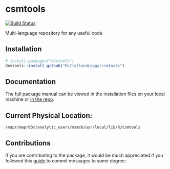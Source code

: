 # csmtools

[![Build Status](https://travis-ci.org/McClellandLegge/csmtools.svg?branch=master)](https://travis-ci.com/McClellandLegge/csmtools)

Multi-language repository for any useful code

## Installation

```R
# install.packages("devtools")
devtools::install_github("McClellandLegge/csmtools")
```

## Documentation

The full package manual can be viewed in the installation files on your local machine or [in the repo](inst/csmtools.pdf).

## Current Physical Location:

`/mapr/mapr03r/analytic_users/msmck/usr/local/lib/R/csmtools`

## Contributions

If you are contributing to the package, it would be much appreciated if you followed this [guide](https://github.com/slashsBin/styleguide-git-commit-message) to commit messages to some degree:


